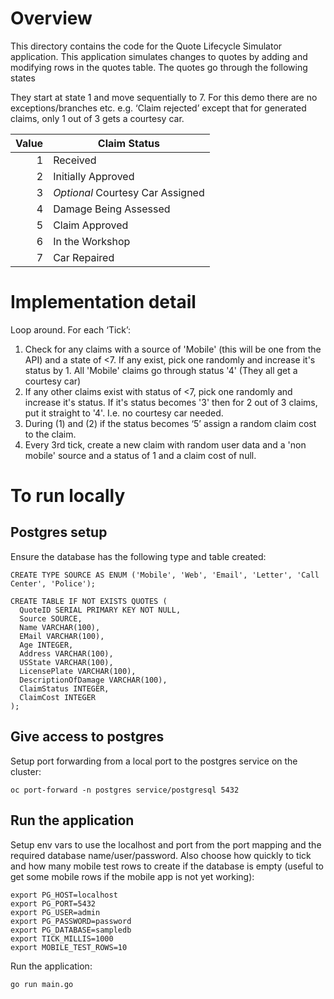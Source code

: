 # Overview
This directory contains the code for the Quote Lifecycle Simulator application.
This application simulates changes to quotes by adding and modifying rows in
the quotes table. The quotes go through the following states


They start at state 1 and move sequentially to 7. For this demo there are no exceptions/branches etc.
e.g. ‘Claim rejected’ except that for generated claims, only 1 out of 3 gets a
courtesy car.

Value | Claim Status
-----:| ------------
1     | Received
2     | Initially Approved
3     | *Optional* Courtesy Car Assigned
4     | Damage Being Assessed
5     | Claim Approved
6     | In the Workshop
7     | Car Repaired

# Implementation detail
Loop around. For each ‘Tick’:
1. Check for any claims with a source of 'Mobile' (this will be one from the API) and a state of <7. If any exist, pick one randomly and increase it's status by 1. All 'Mobile' claims go through status '4' (They all get a courtesy car)
2. If any other claims exist with status of <7, pick one randomly and increase it's status. If it's status becomes '3' then for 2 out of 3 claims, put it straight to '4'. I.e. no courtesy car needed.
3. During (1) and (2) if the status becomes ‘5’ assign a random claim cost to the claim.
4. Every 3rd tick, create a new claim with random user data and a 'non mobile' source and a status of 1 and a claim cost of null.

# To run locally
## Postgres setup
Ensure the database has the following type and table created:
```
CREATE TYPE SOURCE AS ENUM ('Mobile', 'Web', 'Email', 'Letter', 'Call Center', 'Police');

CREATE TABLE IF NOT EXISTS QUOTES (
  QuoteID SERIAL PRIMARY KEY NOT NULL,
  Source SOURCE,
  Name VARCHAR(100),
  EMail VARCHAR(100),
  Age INTEGER,
  Address VARCHAR(100),
  USState VARCHAR(100),
  LicensePlate VARCHAR(100),
  DescriptionOfDamage VARCHAR(100),
  ClaimStatus INTEGER,
  ClaimCost INTEGER
);
```
## Give access to postgres
Setup port forwarding from a local port to the postgres service on the cluster:
```
oc port-forward -n postgres service/postgresql 5432
```
## Run the application
Setup env vars to use the localhost and port from the port mapping and the required database name/user/password. Also choose how quickly to tick and how many mobile test rows to create if the database is empty (useful to get some mobile rows if the mobile app is not yet working):
```
export PG_HOST=localhost
export PG_PORT=5432
export PG_USER=admin
export PG_PASSWORD=password
export PG_DATABASE=sampledb
export TICK_MILLIS=1000
export MOBILE_TEST_ROWS=10
```
Run the application:
```
go run main.go
```
